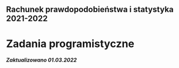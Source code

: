## Rachunek prawdopodobieństwa i statystyka 2021-2022
# Zadania programistyczne

##### Zaktualizowano 01.03.2022